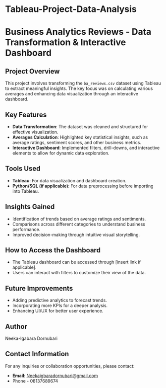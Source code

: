 # Tableau-Project-Data-Analysis
# Business Analytics Reviews - Data Transformation & Interactive Dashboard

## Project Overview
This project involves transforming the `ba_reviews.csv` dataset using Tableau to extract meaningful insights. The key focus was on calculating various averages and enhancing data visualization through an interactive dashboard.

## Key Features
- **Data Transformation**: The dataset was cleaned and structured for effective visualization.
- **Averages Calculation**: Highlighted key statistical insights, such as average ratings, sentiment scores, and other business metrics.
- **Interactive Dashboard**: Implemented filters, drill-downs, and interactive elements to allow for dynamic data exploration.

## Tools Used
- **Tableau**: For data visualization and dashboard creation.
- **Python/SQL (if applicable)**: For data preprocessing before importing into Tableau.

## Insights Gained
- Identification of trends based on average ratings and sentiments.
- Comparisons across different categories to understand business performance.
- Improved decision-making through intuitive visual storytelling.

## How to Access the Dashboard
- The Tableau dashboard can be accessed through [insert link if applicable].
- Users can interact with filters to customize their view of the data.

## Future Improvements
- Adding predictive analytics to forecast trends.
- Incorporating more KPIs for a deeper analysis.
- Enhancing UI/UX for better user experience.

## Author
Neeka-Igabara Dornubari

## Contact Information
For any inquiries or collaboration opportunities, please contact:
- **Email**: Neekaigbaradornubari@gmail.com
- Phone - 08137689674

